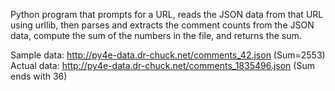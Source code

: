 Python program that prompts for a URL, reads the JSON data from that URL using urllib, then parses and extracts the comment counts from the JSON data, compute the sum of the numbers in the file, and returns the sum.

Sample data: http://py4e-data.dr-chuck.net/comments_42.json (Sum=2553) 
Actual data: http://py4e-data.dr-chuck.net/comments_1835496.json (Sum ends with 36)